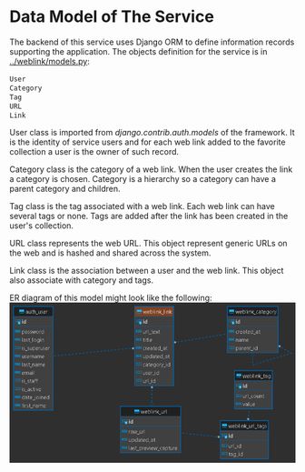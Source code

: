 # Data Model of The Service

The backend of this service uses Django ORM to define information records supporting the application. The objects definition for the service is in [../weblink/models.py]():

```
User
Category
Tag
URL
Link
```

User class is imported from *django.contrib.auth.models* of the framework. It is the identity of service users and for each web link added to the favorite collection a user is the owner of such record.

Category class is the category of a web link. When the user creates the link a category is chosen. Category is a hierarchy so a category can have a parent category and children.

Tag class is the tag associated with a web link. Each web link can have several tags or none. Tags are added after the link has been created in the user's collection.

URL class represents the web URL. This object represent generic URLs on the web and is hashed and shared across the system.

Link class is the association between a user and the web link. This object also associate with category and tags.

ER diagram of this model might look like the following:
![ER diagram](schema.png)
